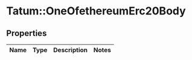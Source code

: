 # Tatum::OneOfethereumErc20Body

## Properties
Name | Type | Description | Notes
------------ | ------------- | ------------- | -------------

